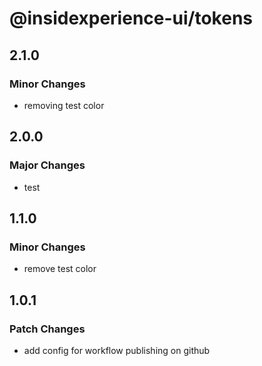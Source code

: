 # @insidexperience-ui/tokens

## 2.1.0

### Minor Changes

- removing test color

## 2.0.0

### Major Changes

- test

## 1.1.0

### Minor Changes

- remove test color

## 1.0.1

### Patch Changes

- add config for workflow publishing on github
